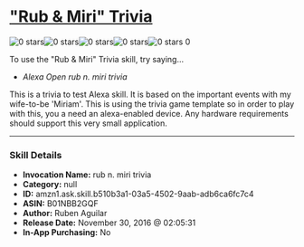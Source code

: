 # ["Rub & Miri" Trivia](http://alexa.amazon.com/#skills/amzn1.ask.skill.b510b3a1-03a5-4502-9aab-adb6ca6fc7c4)
![0 stars](../../images/ic_star_border_black_18dp_1x.png)![0 stars](../../images/ic_star_border_black_18dp_1x.png)![0 stars](../../images/ic_star_border_black_18dp_1x.png)![0 stars](../../images/ic_star_border_black_18dp_1x.png)![0 stars](../../images/ic_star_border_black_18dp_1x.png) 0

To use the "Rub & Miri" Trivia skill, try saying...

* *Alexa Open rub n. miri trivia*

This is a trivia to test Alexa skill. It is based on the important events with my wife-to-be 'Miriam'. This is using the trivia game template so in order to play with this, you a need an alexa-enabled device. Any hardware requirements should support this very small application.

***

### Skill Details

* **Invocation Name:** rub n. miri trivia
* **Category:** null
* **ID:** amzn1.ask.skill.b510b3a1-03a5-4502-9aab-adb6ca6fc7c4
* **ASIN:** B01NBB2GQF
* **Author:** Ruben Aguilar
* **Release Date:** November 30, 2016 @ 02:05:31
* **In-App Purchasing:** No
